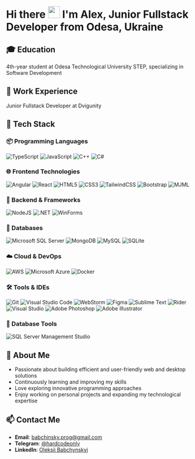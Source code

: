 # Hi there <img src="https://github.com/blackcater/blackcater/raw/main/images/Hi.gif" height="32"/> I'm Alex, Junior Fullstack Developer from Odesa, Ukraine 
## 🎓 Education
4th-year student at Odesa Technological University STEP, specializing in Software Development
## 💼 Work Experience
Junior Fullstack Developer at Dvigunity
## 🚀 Tech Stack
### 📦 Programming Languages
![TypeScript](https://img.shields.io/badge/TypeScript-3178C6?logo=typescript&logoColor=fff)
![JavaScript](https://img.shields.io/badge/JavaScript-F7DF1E?logo=javascript&logoColor=000)
![C++](https://img.shields.io/badge/C++-%2300599C.svg?logo=c%2B%2B&logoColor=white)
![C#](https://custom-icon-badges.demolab.com/badge/C%23-%23239120.svg?logo=cshrp&logoColor=white)
### 🌐 Frontend Technologies
![Angular](https://img.shields.io/badge/Angular-%23DD0031.svg?logo=angular&logoColor=white)
![React](https://img.shields.io/badge/React-%2320232a.svg?logo=react&logoColor=%2361DAFB)
![HTML5](https://img.shields.io/badge/HTML-%23E34F26.svg?logo=html5&logoColor=white)
![CSS3](https://img.shields.io/badge/CSS-1572B6?logo=css3&logoColor=fff)
![TailwindCSS](https://img.shields.io/badge/Tailwind%20CSS-%2338B2AC.svg?logo=tailwind-css&logoColor=white)
![Bootstrap](https://img.shields.io/badge/Bootstrap-7952B3?logo=bootstrap&logoColor=fff)
![MJML](https://img.shields.io/badge/MJML-F45E43?logo=mjml&logoColor=white)
### 🔧 Backend & Frameworks
![NodeJS](https://img.shields.io/badge/Node.js-6DA55F?logo=node.js&logoColor=white)
![.NET](https://img.shields.io/badge/.NET-512BD4)
![WinForms](https://img.shields.io/badge/Windows%20Forms-5C2D91?logo=windows&logoColor=white)
### 💾 Databases
![Microsoft SQL Server](https://img.shields.io/badge/Microsoft%20SQL%20Server-CC2927?logo=microsoftsqlserver&logoColor=white)
![MongoDB](https://img.shields.io/badge/MongoDB-%234ea94b.svg?logo=mongodb&logoColor=white)
![MySQL](https://img.shields.io/badge/MySQL-4479A1?logo=mysql&logoColor=fff)
![SQLite](https://img.shields.io/badge/SQLite-%2307405e.svg?logo=sqlite&logoColor=white)
### ☁️ Cloud & DevOps
![AWS](https://img.shields.io/badge/AWS-%23FF9900.svg?logo=amazon-web-services&logoColor=white)
![Microsoft Azure](https://custom-icon-badges.demolab.com/badge/Microsoft%20Azure-0089D6?logo=msazure&logoColor=white)
![Docker](https://img.shields.io/badge/Docker-2496ED?logo=docker&logoColor=fff)
### 🛠 Tools & IDEs
![Git](https://img.shields.io/badge/Git-F05032?logo=git&logoColor=fff)
![Visual Studio Code](https://custom-icon-badges.demolab.com/badge/Visual%20Studio%20Code-0078d7.svg?logo=vsc&logoColor=white)
![WebStorm](https://img.shields.io/badge/WebStorm-000?logo=webstorm&logoColor=fff)
![Figma](https://img.shields.io/badge/Figma-F24E1E?logo=figma&logoColor=white)
![Sublime Text](https://img.shields.io/badge/Sublime%20Text-%23575757.svg?logo=sublime-text&logoColor=important)
![Rider](https://img.shields.io/badge/Rider-000000?logo=rider&logoColor=white)
![Visual Studio](https://img.shields.io/badge/Visual%20Studio-5C2D91.svg?logo=visual-studio&logoColor=white)
![Adobe Photoshop](https://img.shields.io/badge/Adobe%20Photoshop-31A8FF?logo=adobephotoshop&logoColor=white)
![Adobe Illustrator](https://img.shields.io/badge/Adobe%20Illustrator-FF9A00?logo=adobeillustrator&logoColor=white)
### 💽 Database Tools
![SQL Server Management Studio](https://img.shields.io/badge/SQL%20Server%20Management%20Studio-CC2927?logo=microsoftsqlserver&logoColor=white)
## 🌟 About Me
- Passionate about building efficient and user-friendly web and desktop solutions
- Continuously learning and improving my skills
- Love exploring innovative programming approaches
- Enjoy working on personal projects and expanding my technological expertise
## 📫 Contact Me
- **Email**: babchinsky.prog@gmail.com
- **Telegram**: [@hardcodeonly](https://t.me/hardcodeonly)
- **LinkedIn**: [Oleksii Babchynskyi](https://www.linkedin.com/in/oleksii-babchynskyi-8a1b05152/)











